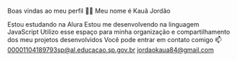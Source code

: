 Boas vindas ao meu perfil 💙💙
Meu nome é Kauã Jordão 

Estou estudando na Alura
Estou me desenvolvendo na linguagem JavaScript
Utilizo esse espaço para minha organização e compartilhamento dos meu projetos desenvolvidos
Você pode entrar em contato comigo 📫
00001104189793sp@al.educacao.sp.gov.br
jordaokaua84@gmail.com
